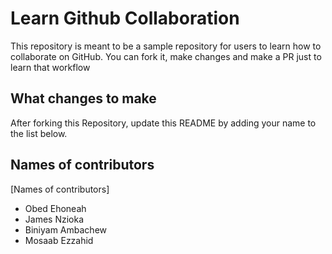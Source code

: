# Learn Github Collaboration
This repository is meant to be a sample repository for users to learn how to collaborate on GitHub. You can fork it, make changes and make a PR just to learn that workflow

## What changes to make
After forking this Repository, update this README by adding your name to the list below.

## Names of contributors
[Names of contributors]
- Obed Ehoneah
- James Nzioka
- Biniyam Ambachew
- Mosaab Ezzahid
  
